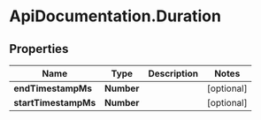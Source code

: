 # ApiDocumentation.Duration

## Properties

Name | Type | Description | Notes
------------ | ------------- | ------------- | -------------
**endTimestampMs** | **Number** |  | [optional] 
**startTimestampMs** | **Number** |  | [optional] 


